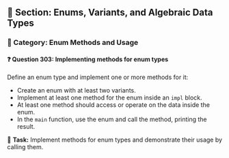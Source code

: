 ## 📘 Section: Enums, Variants, and Algebraic Data Types  
### 🔹 Category: Enum Methods and Usage  
#### ❓ Question 303: Implementing methods for enum types

Define an enum type and implement one or more methods for it:

- Create an enum with at least two variants.
- Implement at least one method for the enum inside an `impl` block.
- At least one method should access or operate on the data inside the enum.
- In the `main` function, use the enum and call the method, printing the result.

🔧 **Task:** Implement methods for enum types and demonstrate their usage by calling them.
